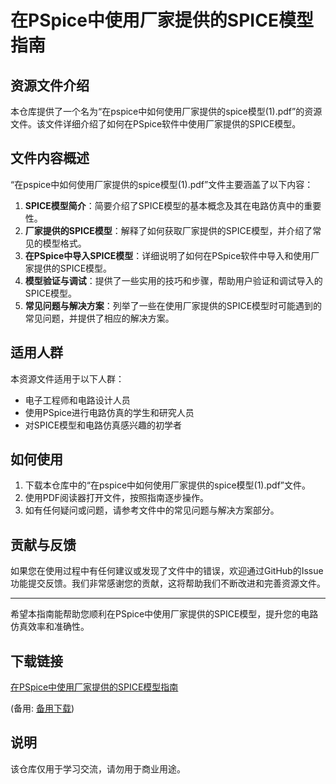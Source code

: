 # 在PSpice中使用厂家提供的SPICE模型指南

## 资源文件介绍

本仓库提供了一个名为“在pspice中如何使用厂家提供的spice模型(1).pdf”的资源文件。该文件详细介绍了如何在PSpice软件中使用厂家提供的SPICE模型。

## 文件内容概述

“在pspice中如何使用厂家提供的spice模型(1).pdf”文件主要涵盖了以下内容：

1. **SPICE模型简介**：简要介绍了SPICE模型的基本概念及其在电路仿真中的重要性。
2. **厂家提供的SPICE模型**：解释了如何获取厂家提供的SPICE模型，并介绍了常见的模型格式。
3. **在PSpice中导入SPICE模型**：详细说明了如何在PSpice软件中导入和使用厂家提供的SPICE模型。
4. **模型验证与调试**：提供了一些实用的技巧和步骤，帮助用户验证和调试导入的SPICE模型。
5. **常见问题与解决方案**：列举了一些在使用厂家提供的SPICE模型时可能遇到的常见问题，并提供了相应的解决方案。

## 适用人群

本资源文件适用于以下人群：

- 电子工程师和电路设计人员
- 使用PSpice进行电路仿真的学生和研究人员
- 对SPICE模型和电路仿真感兴趣的初学者

## 如何使用

1. 下载本仓库中的“在pspice中如何使用厂家提供的spice模型(1).pdf”文件。
2. 使用PDF阅读器打开文件，按照指南逐步操作。
3. 如有任何疑问或问题，请参考文件中的常见问题与解决方案部分。

## 贡献与反馈

如果您在使用过程中有任何建议或发现了文件中的错误，欢迎通过GitHub的Issue功能提交反馈。我们非常感谢您的贡献，这将帮助我们不断改进和完善资源文件。

---

希望本指南能帮助您顺利在PSpice中使用厂家提供的SPICE模型，提升您的电路仿真效率和准确性。

## 下载链接
[在PSpice中使用厂家提供的SPICE模型指南](https://pan.quark.cn/s/d9803bb1fbc2) 

(备用: [备用下载](https://pan.baidu.com/s/1aEsTgBShKI6dAGkdEHUSkw?pwd=1234))

## 说明

该仓库仅用于学习交流，请勿用于商业用途。
